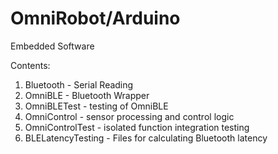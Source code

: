 # OmniRobot/Arduino

Embedded Software

Contents:
1. Bluetooth - Serial Reading
2. OmniBLE - Bluetooth Wrapper
3. OmniBLETest - testing of OmniBLE
4. OmniControl - sensor processing and control logic
5. OmniControlTest - isolated function integration testing
6. BLELatencyTesting - Files for calculating Bluetooth latency